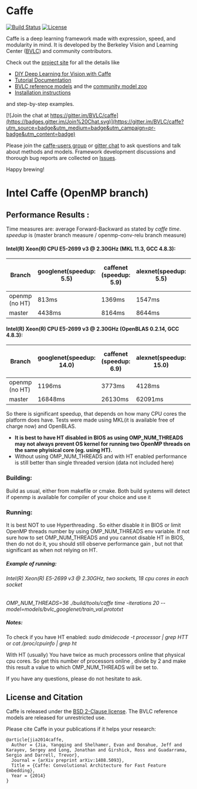 # Caffe

[![Build Status](https://travis-ci.org/BVLC/caffe.svg?branch=master)](https://travis-ci.org/BVLC/caffe)
[![License](https://img.shields.io/badge/license-BSD-blue.svg)](LICENSE)

Caffe is a deep learning framework made with expression, speed, and modularity in mind.
It is developed by the Berkeley Vision and Learning Center ([BVLC](http://bvlc.eecs.berkeley.edu)) and community contributors.

Check out the [project site](http://caffe.berkeleyvision.org) for all the details like

- [DIY Deep Learning for Vision with Caffe](https://docs.google.com/presentation/d/1UeKXVgRvvxg9OUdh_UiC5G71UMscNPlvArsWER41PsU/edit#slide=id.p)
- [Tutorial Documentation](http://caffe.berkeleyvision.org/tutorial/)
- [BVLC reference models](http://caffe.berkeleyvision.org/model_zoo.html) and the [community model zoo](https://github.com/BVLC/caffe/wiki/Model-Zoo)
- [Installation instructions](http://caffe.berkeleyvision.org/installation.html)

and step-by-step examples.

[![Join the chat at https://gitter.im/BVLC/caffe](https://badges.gitter.im/Join%20Chat.svg)](https://gitter.im/BVLC/caffe?utm_source=badge&utm_medium=badge&utm_campaign=pr-badge&utm_content=badge)

Please join the [caffe-users group](https://groups.google.com/forum/#!forum/caffe-users) or [gitter chat](https://gitter.im/BVLC/caffe) to ask questions and talk about methods and models.
Framework development discussions and thorough bug reports are collected on [Issues](https://github.com/BVLC/caffe/issues).

Happy brewing!

# Intel Caffe (OpenMP branch)

## Performance Results :
Time measures are: average Forward-Backward as stated by *caffe time*. *speedup* is (master branch measure / openmp-conv-relu branch measure)

#### Intel(R) Xeon(R) CPU E5-2699 v3 @ 2.30GHz (MKL 11.3, GCC 4.8.3):
Branch | googlenet(speedup: 5.5) | caffenet (speedup: 5.9) | alexnet(speedup: 5.5) | ciphar10-sigmoid-bn(speedup: 7.5) 
----------|-----------------------|-------------------------------|-----------------------------|---------------------
openmp (no HT)| 813ms|1369ms|1547ms|43ms
master |4438ms                    |8164ms|8644ms |323ms

#### Intel(R) Xeon(R) CPU E5-2699 v3 @ 2.30GHz (OpenBLAS 0.2.14, GCC 4.8.3):
Branch | googlenet(speedup: 14.0) | caffenet (speedup: 6.9) | alexnet(speedup: 15.0)| ciphar10-sigmoid-bn(speedup: 8.4) 
----------|-----------------------|-------------------------------|----------|-------------------
openmp (no HT)| 1196ms|3773ms |4128ms|64ms  
master |16848ms 	|26130ms 	|62091ms|538ms

So there is significant speedup, that depends on how many CPU cores the platform does have. Tests were made using MKL(it is available free of charge now) and OpenBLAS.

- **It is best to have HT disabled in BIOS as using OMP_NUM_THREADS may not always prevent
OS kernel for running two OpenMP threads on the same phyisical core (eg. using HT).** 
- Without using OMP_NUM_THREADS and with HT enabled performance is still better than single threaded version (data not included here)

### Building:
Build as usual, either from makefile or cmake. Both build systems will detect if openmp is available for compiler of your choice and use it


### Running:
It is best NOT to use Hyperthreading . So either disable it in BIOS or limit OpenMP threads number by using OMP_NUM_THREADS env variable. If not sure how to set OMP_NUM_THREADS  and you cannot disable HT in BIOS, then do not do it, you should still observe performance gain , but not that
significant as when not relying on HT.

##### Example of running:
###### Intel(R) Xeon(R) E5-2699 v3 @ 2.30GHz, two sockets, 18 cpu cores in each socket
*OMP_NUM_THREADS=36 ./build/tools/caffe time -iterations 20  --model=models/bvlc_googlenet/train_val.prototxt*  

##### Notes:
To check if you have HT enabled:
*sudo dmidecode -t processor | grep HTT*
or 
*cat /proc/cpuinfo | grep ht*

With HT (usually) You have twice as much processors online that physical cpu cores. So get this number of processors online , divide by 2 and make this result a value to which
 OMP_NUM_THREADS will be set to.

If you have any questions, please do not hesitate to ask.


## License and Citation

Caffe is released under the [BSD 2-Clause license](https://github.com/BVLC/caffe/blob/master/LICENSE).
The BVLC reference models are released for unrestricted use.

Please cite Caffe in your publications if it helps your research:

    @article{jia2014caffe,
      Author = {Jia, Yangqing and Shelhamer, Evan and Donahue, Jeff and Karayev, Sergey and Long, Jonathan and Girshick, Ross and Guadarrama, Sergio and Darrell, Trevor},
      Journal = {arXiv preprint arXiv:1408.5093},
      Title = {Caffe: Convolutional Architecture for Fast Feature Embedding},
      Year = {2014}
    }
